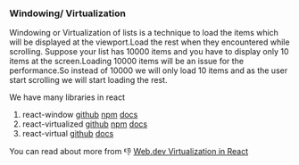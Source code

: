 ### Windowing/ Virtualization 

Windowing or Virtualization of lists is a technique to load the items which will be displayed at the viewport.Load the rest when they encountered while scrolling.
Suppose your list has 10000 items and you have to display only 10 items at the screen.Loading 10000 items will be an issue for the performance.So instead of 10000 we will only load 10 items and as the user start scrolling we will start loading the rest.


We have many libraries in react
1. react-window [github](https://github.com/bvaughn/react-window) [npm](https://www.npmjs.com/package/react-window) [docs](https://react-window.vercel.app/#/examples/list/fixed-size)
2. react-virtualized [github](https://github.com/bvaughn/react-virtualized) [npm](https://www.npmjs.com/package/react-virtualized) [docs](http://bvaughn.github.io/react-virtualized/#/components/List)
3. react-virtual [github](https://github.com/tannerlinsley/react-virtual) [docs](https://react-virtual.tanstack.com/)

You can read about more from 👎
[Web.dev Virtualization in React](https://web.dev/virtualize-long-lists-react-window/)

